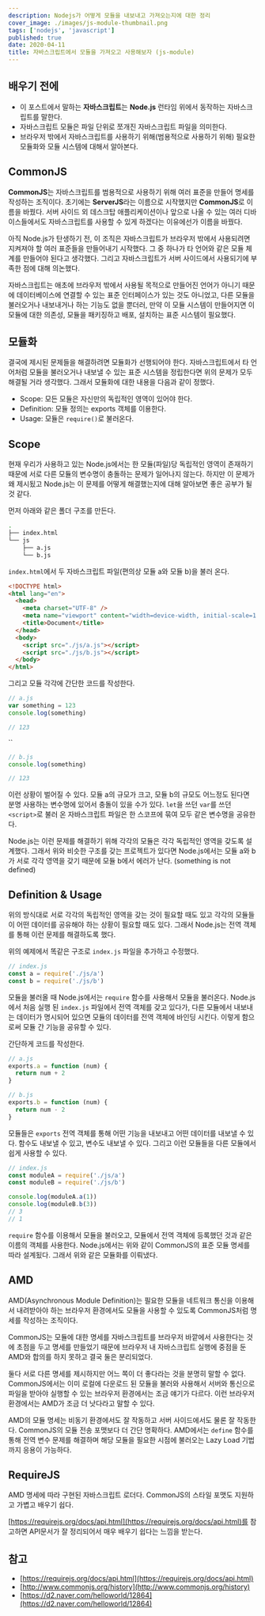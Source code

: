```yaml
---
description: Nodejs가 어떻게 모듈을 내보내고 가져오는지에 대한 정리
cover_image: ./images/js-module-thumbnail.png
tags: ['nodejs', 'javascript']
published: true
date: 2020-04-11
title: 자바스크립트에서 모듈을 가져오고 사용해보자 (js-module)
---
```


## 배우기 전에

- 이 포스트에서 말하는 **자바스크립트**는 **Node.js** 런타임 위에서 동작하는 자바스크립트를 말한다.
- 자바스크립트 모듈은 파일 단위로 쪼개진 자바스크립트 파일을 의미한다.
- 브라우저 밖에서 자바스크립트를 사용하기 위해(범용적으로 사용하기 위해) 필요한 모듈화와 모듈 시스템에 대해서 알아본다.

## CommonJS

**CommonJS**는 자바스크립트를 범용적으로 사용하기 위해 여러 표준을 만들어 명세를 작성하는 조직이다. 초기에는 **ServerJS**라는 이름으로 시작했지만 **CommonJS**로 이름을 바꿨다. 서버 사이드 외 데스크탑 애플리케이션이나 앞으로 나올 수 있는 여러 디바이스들에서도 자바스크립트를 사용할 수 있게 하겠다는 이유에선가 이름을 바꿨다.

아직 Node.js가 탄생하기 전, 이 조직은 자바스크립트가 브라우저 밖에서 사용되려면 지켜져야 할 여러 표준들을 만들어내기 시작했다. 그 중 하나가 타 언어와 같은 모듈 체계를 만들어야 된다고 생각했다. 그리고 자바스크립트가 서버 사이드에서 사용되기에 부족한 점에 대해 의논했다.

자바스크립트는 애초에 브라우저 밖에서 사용될 목적으로 만들어진 언어가 아니기 때문에 데이터베이스에 연결할 수 있는 표준 인터페이스가 있는 것도 아니었고, 다른 모듈을 불러오거나 내보내거나 하는 기능도 없을 뿐더러, 만약 이 모듈 시스템이 만들어지면 이 모듈에 대한 의존성, 모듈을 패키징하고 배포, 설치하는 표준 시스템이 필요했다.

## 모듈화

결국에 제시된 문제들을 해결하려면 모듈화가 선행되어야 한다. 자바스크립트에서 타 언어처럼 모듈을 불러오거나 내보낼 수 있는 표준 시스템을 정립한다면 위의 문제가 모두 해결될 거라 생각했다. 그래서 모듈화에 대한 내용을 다음과 같이 정했다.

- Scope: 모든 모듈은 자신만의 독립적인 영역이 있어야 한다.
- Definition: 모듈 정의는 exports 객체를 이용한다.
- Usage: 모듈은 `require()`로 불러온다.

## Scope

현재 우리가 사용하고 있는 Node.js에서는 한 모듈(파일)당 독립적인 영역이 존재하기 때문에 서로 다른 모듈의 변수명이 충돌하는 문제가 일어나지 않는다. 하지만 이 문제가 왜 제시됬고 Node.js는 이 문제를 어떻게 해결했는지에 대해 알아보면 좋은 공부가 될 것 같다.

먼저 아래와 같은 폴더 구조를 만든다.

```bash
.
├── index.html
└── js
    ├── a.js
    └── b.js
```

`index.html`에서 두 자바스크립트 파일(편의상 모듈 a와 모듈 b)을 불러 온다.

```html
<!DOCTYPE html>
<html lang="en">
  <head>
    <meta charset="UTF-8" />
    <meta name="viewport" content="width=device-width, initial-scale=1.0" />
    <title>Document</title>
  </head>
  <body>
    <script src="./js/a.js"></script>
    <script src="./js/b.js"></script>
  </body>
</html>
```

그리고 모듈 각각에 간단한 코드를 작성한다.

```js
// a.js
var something = 123
console.log(something)

// 123
```

``

```js
// b.js
console.log(something)

// 123
```

이런 상황이 벌어질 수 있다. 모듈 a의 규모가 크고, 모듈 b의 규모도 어느정도 된다면 분명 사용하는 변수명에 있어서 충돌이 있을 수가 있다. `let`을 쓰던 `var`를 쓰던 `<script>`로 불러 온 자바스크립트 파일은 한 스코프에 묶여 모두 같은 변수명을 공유한다.

Node.js는 이런 문제를 해결하기 위해 각각의 모듈은 각각 독립적인 영역을 갖도록 설계했다. 그래서 위와 비슷한 구조를 갖는 프로젝트가 있다면 Node.js에서는 모듈 a와 b가 서로 각각 영역을 갖기 때문에 모듈 b에서 에러가 난다. (something is not defined)

## Definition & Usage

위의 방식대로 서로 각각의 독립적인 영역을 갖는 것이 필요할 때도 있고 각각의 모듈들이 어떤 데이터를 공유해야 하는 상황이 필요할 때도 있다. 그래서 Node.js는 전역 객체를 통해 이런 문제를 해결하도록 했다.

위의 예제에서 똑같은 구조로 `index.js` 파일을 추가하고 수정했다.

```js
// index.js
const a = require('./js/a')
const b = require('./js/b')
```

모듈을 불러올 때 Node.js에서는 `require` 함수를 사용해서 모듈을 불러온다. Node.js에서 처음 실행 된 `index.js` 파일에서 전역 객체를 갖고 있다가, 다른 모듈에서 내보내는 데이터가 명시되어 있으면 모듈의 데이터를 전역 객체에 바인딩 시킨다. 이렇게 함으로써 모듈 간 기능을 공유할 수 있다.

간단하게 코드를 작성한다.

```js
// a.js
exports.a = function (num) {
  return num + 2
}

// b.js
exports.b = function (num) {
  return num - 2
}
```

모듈들은 `exports` 전역 객체를 통해 어떤 기능을 내보내고 어떤 데이터를 내보낼 수 있다. 함수도 내보낼 수 있고, 변수도 내보낼 수 있다. 그리고 이런 모듈들을 다른 모듈에서 쉽게 사용할 수 있다.

```js
// index.js
const moduleA = require('./js/a')
const moduleB = require('./js/b')

console.log(moduleA.a(1))
console.log(moduleB.b(3))
// 3
// 1
```

`require` 함수를 이용해서 모듈을 불러오고, 모듈에서 전역 객체에 등록했던 것과 같은 이름의 객체를 사용한다. Node.js에서는 위와 같이 CommonJS의 표준 모듈 명세를 따라 설계됬다. 그래서 위와 같은 모듈화를 이뤄냈다.

## AMD

AMD(Asynchronous Module Definition)는 필요한 모듈을 네트워크 통신을 이용해서 내려받아야 하는 브라우저 환경에서도 모듈을 사용할 수 있도록 CommonJS처럼 명세를 작성하는 조직이다.

CommonJS는 모듈에 대한 명세를 자바스크립트를 브라우저 바깥에서 사용한다는 것에 초점을 두고 명세를 만들었기 때문에 브라우저 내 자바스크립트 실행에 중점을 둔 AMD와 합의를 하지 못하고 결국 둘은 분리되었다.

둘다 서로 다른 명세를 제시하지만 어느 쪽이 더 좋다라는 것을 분명히 말할 수 없다. CommonJS에서는 이미 로컬에 다운로드 된 모듈을 불러와 사용해서 서버와 통신으로 파일을 받아야 실행할 수 있는 브라우저 환경에서는 조금 얘기가 다르다. 이런 브라우저 환경에서는 AMD가 조금 더 낫다라고 말할 수 있다.

AMD의 모듈 명세는 비동기 환경에서도 잘 작동하고 서버 사이드에서도 물론 잘 작동한다. CommonJS의 모듈 전송 포맷보다 더 간단 명확하다. AMD에서는 `define` 함수를 통해 전역 변수 문제를 해결하며 해당 모듈을 필요한 시점에 불러오는 Lazy Load 기법까지 응용이 가능하다.

## RequireJS

AMD 명세에 따라 구현된 자바스크립트 로더다. CommonJS의 스타일 포맷도 지원하고 가볍고 배우기 쉽다.

[https://requirejs.org/docs/api.html](https://requirejs.org/docs/api.html)를 참고하면 API문서가 잘 정리되어서 매우 배우기 쉽다는 느낌을 받는다.

## 참고

- [https://requirejs.org/docs/api.html](https://requirejs.org/docs/api.html)
- [http://www.commonjs.org/history](http://www.commonjs.org/history)
- [https://d2.naver.com/helloworld/12864](https://d2.naver.com/helloworld/12864)
